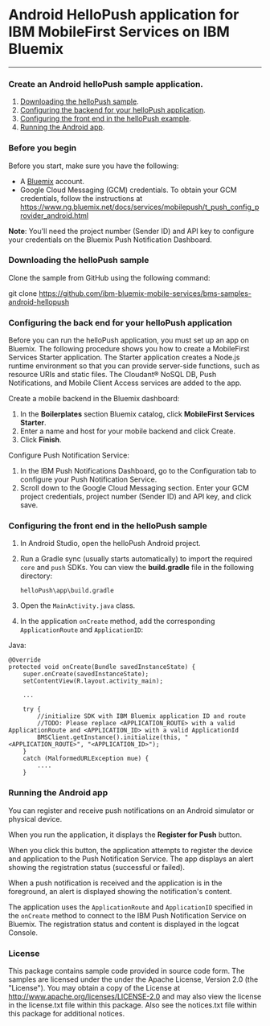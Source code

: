 # Android HelloPush application for IBM MobileFirst Services on IBM Bluemix
---
### Create an Android helloPush sample application.
1. [Downloading the helloPush sample](#downloading-the-hellopush-sample).
2. [Configuring the backend for your helloPush application](#configuring-the-back-end-for-your-hellopush-application).
3. [Configuring the front end in the helloPush example](#configuring-the-front-end-in-the-hellopush-sample).
4. [Running the Android app](#running-the-android-app).

### Before you begin 
Before you start, make sure you have the following:
- A [Bluemix](http://bluemix.net) account.
- Google Cloud Messaging (GCM) credentials.  To obtain your GCM credentials, follow the instructions at  
https://www.ng.bluemix.net/docs/services/mobilepush/t_push_config_provider_android.html

**Note**: You'll need the project number (Sender ID) and API key to configure your credentials on the Bluemix Push Notification Dashboard.

### Downloading the helloPush sample
Clone the sample from GitHub using the following command:

git clone https://github.com/ibm-bluemix-mobile-services/bms-samples-android-hellopush

### Configuring the back end for your helloPush application
Before you can run the helloPush application, you must set up an app on Bluemix.  The following procedure shows you how to create a MobileFirst Services Starter application. The Starter application creates a Node.js runtime environment so that you can provide server-side functions, such as resource URIs and static files.  The Cloudant® NoSQL DB, Push Notifications, and Mobile Client Access services are added to the app.

Create a mobile backend in the Bluemix dashboard:

1. In the **Boilerplates** section Bluemix catalog, click **MobileFirst Services Starter**.
2. Enter a name and host for your mobile backend and click Create.
3. Click **Finish**.

Configure Push Notification Service:

1. In the IBM Push Notifications Dashboard, go to the Configuration tab to configure your Push Notification Service.
2. Scroll down to the Google Cloud Messaging section. Enter your GCM project credentials, project number (Sender ID) and API key, and click save.

### Configuring the front end in the helloPush sample
1. In Android Studio, open the helloPush Android project.
2. Run a Gradle sync (usually starts automatically) to import the required `core` and `push` SDKs. You can view the **build.gradle** file in the following directory:

	`helloPush\app\build.gradle`
	
3. Open the `MainActivity.java` class.
4. In the application `onCreate` method, add the corresponding `ApplicationRoute` and `ApplicationID`:


Java:

	@Override
    protected void onCreate(Bundle savedInstanceState) {
        super.onCreate(savedInstanceState);
        setContentView(R.layout.activity_main);

		...
		
        try {
            //initialize SDK with IBM Bluemix application ID and route
            //TODO: Please replace <APPLICATION_ROUTE> with a valid ApplicationRoute and <APPLICATION_ID> with a valid ApplicationId
            BMSClient.getInstance().initialize(this, "<APPLICATION_ROUTE>", "<APPLICATION_ID>");
        }
        catch (MalformedURLException mue) {
            ....
        }


### Running the Android app
You can register and receive push notifications on an Android simulator or physical device.

When you run the application, it displays the **Register for Push** button.

When you click this button, the application attempts to register the device and application to the Push Notification Service. The app displays an alert showing the registration status (successful or failed).

When a push notification is received and the application is in the foreground, an alert is displayed showing the notification's content.

The application uses the `ApplicationRoute` and `ApplicationID` specified in the `onCreate` method to connect to the IBM Push Notification Service on Bluemix. The registration status and content is displayed in the logcat Console.
### License
This package contains sample code provided in source code form. The samples are licensed under the under the Apache License, Version 2.0 (the "License"). You may obtain a copy of the License at http://www.apache.org/licenses/LICENSE-2.0 and may also view the license in the license.txt file within this package. Also see the notices.txt file within this package for additional notices.

